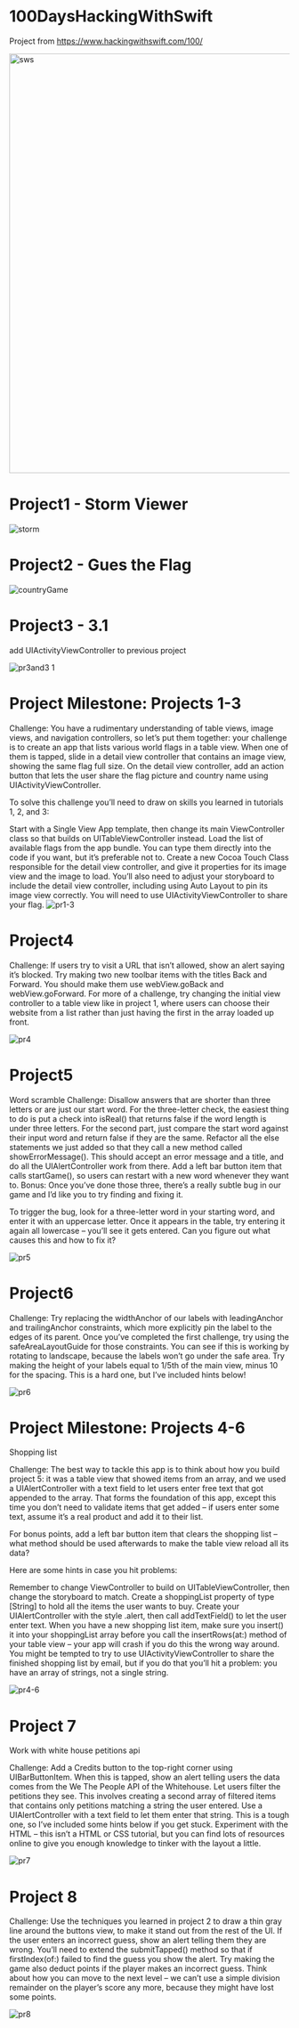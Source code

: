 # 100DaysHackingWithSwift
Project from https://www.hackingwithswift.com/100/

<img width="754" alt="sws" src="https://user-images.githubusercontent.com/30910230/56293950-bbe33700-6132-11e9-83bf-5f1178382e2d.png">

# Project1 - Storm Viewer

![storm](https://user-images.githubusercontent.com/30910230/59509462-c3685780-8eb9-11e9-9e5b-368c574cd947.gif)

# Project2 - Gues the Flag

![countryGame](https://user-images.githubusercontent.com/30910230/59517839-20213d80-8ecd-11e9-89db-59f68544f769.gif)

# Project3 - 3.1
add UIActivityViewController to previous project

![pr3and3 1](https://user-images.githubusercontent.com/30910230/59692159-06456a80-91ed-11e9-91ae-17cb33742c51.gif)

# Project Milestone: Projects 1-3
Challenge:
You have a rudimentary understanding of table views, image views, and navigation controllers, so let’s put them together: your challenge is to create an app that lists various world flags in a table view. When one of them is tapped, slide in a detail view controller that contains an image view, showing the same flag full size. On the detail view controller, add an action button that lets the user share the flag picture and country name using UIActivityViewController.

To solve this challenge you’ll need to draw on skills you learned in tutorials 1, 2, and 3:

Start with a Single View App template, then change its main ViewController class so that builds on UITableViewController instead.
Load the list of available flags from the app bundle. You can type them directly into the code if you want, but it’s preferable not to.
Create a new Cocoa Touch Class responsible for the detail view controller, and give it properties for its image view and the image to load.
You’ll also need to adjust your storyboard to include the detail view controller, including using Auto Layout to pin its image view correctly.
You will need to use UIActivityViewController to share your flag.
![pr1-3](https://user-images.githubusercontent.com/30910230/59692368-72c06980-91ed-11e9-940d-49e8e210ed39.gif)

# Project4 

Challenge:
If users try to visit a URL that isn’t allowed, show an alert saying it’s blocked.
Try making two new toolbar items with the titles Back and Forward. You should make them use webView.goBack and webView.goForward.
For more of a challenge, try changing the initial view controller to a table view like in project 1, where users can choose their website from a list rather than just having the first in the array loaded up front.

![pr4](https://user-images.githubusercontent.com/30910230/59765827-98aa4480-92a7-11e9-8739-a6c965c4b35e.gif)

# Project5
Word scramble
Challenge:
Disallow answers that are shorter than three letters or are just our start word. For the three-letter check, the easiest thing to do is put a check into isReal() that returns false if the word length is under three letters. For the second part, just compare the start word against their input word and return false if they are the same.
Refactor all the else statements we just added so that they call a new method called showErrorMessage(). This should accept an error message and a title, and do all the UIAlertController work from there.
Add a left bar button item that calls startGame(), so users can restart with a new word whenever they want to.
Bonus: Once you’ve done those three, there’s a really subtle bug in our game and I’d like you to try finding and fixing it.

To trigger the bug, look for a three-letter word in your starting word, and enter it with an uppercase letter. Once it appears in the table, try entering it again all lowercase – you’ll see it gets entered. Can you figure out what causes this and how to fix it?

![pr5](https://user-images.githubusercontent.com/30910230/59852993-a67bca80-9378-11e9-85c3-4672bfcffa0a.gif)

# Project6
Challenge:
Try replacing the widthAnchor of our labels with leadingAnchor and trailingAnchor constraints, which more explicitly pin the label to the edges of its parent.
Once you’ve completed the first challenge, try using the safeAreaLayoutGuide for those constraints. You can see if this is working by rotating to landscape, because the labels won’t go under the safe area.
Try making the height of your labels equal to 1/5th of the main view, minus 10 for the spacing. This is a hard one, but I’ve included hints below!

![pr6](https://user-images.githubusercontent.com/30910230/59853569-cbbd0880-9379-11e9-934f-90c89752db77.gif)

# Project Milestone: Projects 4-6
Shopping list

Challenge:
The best way to tackle this app is to think about how you build project 5: it was a table view that showed items from an array, and we used a UIAlertController with a text field to let users enter free text that got appended to the array. That forms the foundation of this app, except this time you don’t need to validate items that get added – if users enter some text, assume it’s a real product and add it to their list.

For bonus points, add a left bar button item that clears the shopping list – what method should be used afterwards to make the table view reload all its data?

Here are some hints in case you hit problems:

Remember to change ViewController to build on UITableViewController, then change the storyboard to match.
Create a shoppingList property of type [String] to hold all the items the user wants to buy.
Create your UIAlertController with the style .alert, then call addTextField() to let the user enter text.
When you have a new shopping list item, make sure you insert() it into your shoppingList array before you call the insertRows(at:) method of your table view – your app will crash if you do this the wrong way around.
You might be tempted to try to use UIActivityViewController to share the finished shopping list by email, but if you do that you’ll hit a problem: you have an array of strings, not a single string.

![pr4-6](https://user-images.githubusercontent.com/30910230/59853261-2ace4d80-9379-11e9-92d4-3e0fb3b2a2c5.gif)

# Project 7
Work with white house petitions api

Challenge:
Add a Credits button to the top-right corner using UIBarButtonItem. When this is tapped, show an alert telling users the data comes from the We The People API of the Whitehouse.
Let users filter the petitions they see. This involves creating a second array of filtered items that contains only petitions matching a string the user entered. Use a UIAlertController with a text field to let them enter that string. This is a tough one, so I’ve included some hints below if you get stuck.
Experiment with the HTML – this isn’t a HTML or CSS tutorial, but you can find lots of resources online to give you enough knowledge to tinker with the layout a little.

![pr7](https://user-images.githubusercontent.com/30910230/59931785-74d53300-944e-11e9-813d-19645a6afad2.gif)

# Project 8 
Challenge:
Use the techniques you learned in project 2 to draw a thin gray line around the buttons view, to make it stand out from the rest of the UI.
If the user enters an incorrect guess, show an alert telling them they are wrong. You’ll need to extend the submitTapped() method so that if firstIndex(of:) failed to find the guess you show the alert.
Try making the game also deduct points if the player makes an incorrect guess. Think about how you can move to the next level – we can’t use a simple division remainder on the player’s score any more, because they might have lost some points.

![pr8](https://user-images.githubusercontent.com/30910230/60033304-00e69500-96b1-11e9-8398-bfe8f6e91e6a.gif)

